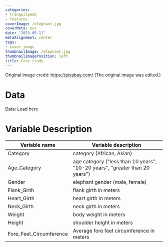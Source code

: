 ```yaml
---
categories:
- tranquilpeak
- features
coverImage: /elephant.jpg
coverMeta: out
date: "2023-05-11"
metaAlignment: center
tags:
- cover image
thumbnailImage: /elephant.jpg
thumbnailImagePosition: left
title: Case study
---
```


Original image credit: https://pixabay.com/ (The original image was edited.)

# Data

Data: Load [here](/data/elephants.csv)

# Variable Description

| Variable name  | Variable description  |
|---|---|
| Category  |  category (African, Asian) |
| Age_Category  | age category ("less than 10 years", "10-20 years", "greater than 20 years")  |
| Gender  |  elephant gender (male, female) |
| Flank_Girth  | flank girth in meters  |
| Heart_Girth  |  heart girth in meters |
| Neck_Girth  | neck girth in meters  |
| Weight  | body weight in meters  |
| Height  |  shoulder height in meters |
| Fore_Feet_Circumference  |  Average fore feet circumference in meters |


